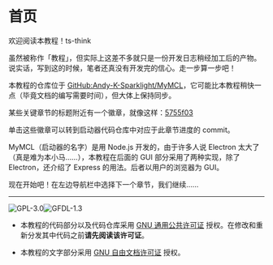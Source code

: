 # 首页

欢迎阅读本教程！ts-think

虽然被称作「教程」，但实际上这差不多就只是一份开发日志稍经加工后的产物。说实话，写到这的时候，笔者还真没有开发完的信心。走一步算一步吧！

本教程的仓库位于 [GitHub:Andy-K-Sparklight/MyMCL](https://github.com/Andy-K-Sparklight/MyMCL/)，它可能比本教程稍快一点（毕竟文档的编写需要时间），但大体上保持同步。

某些关键章节的标题附近有一个徽章，就像这样：[<span class="badge badge-info">5755f03</span>](https://github.com/Andy-K-Sparklight/MyMCL/tree/5755f038624bea0c015cb183cbba547a76b5df2e)

单击这些徽章可以转到启动器代码仓库中对应于此章节进度的 commit。

MyMCL（启动器的名字）是用 Node.js 开发的，由于许多人说 Electron 太大了（真是难为本小马……），本教程在后面的 GUI 部分采用了两种实现，除了 Electron，还介绍了 Express 的用法。后者以用户的浏览器为 GUI。

现在开始吧！在左边导航栏中选择下一个章节，我们继续……

---

![GPL-3.0](https://www.gnu.org/graphics/gplv3-with-text-136x68.png)![GFDL-1.3](https://www.gnu.org/graphics/gfdl-logo-small.png)

- 本教程的代码部分以及代码仓库采用 [GNU 通用公共许可证](https://www.gnu.org/licenses/gpl-3.0.html) 授权。在修改和重新分发其中代码之前**请先阅读该许可证**。

- 本教程的文字部分采用 [GNU 自由文档许可证](https://www.gnu.org/licenses/fdl-1.3.html) 授权。
